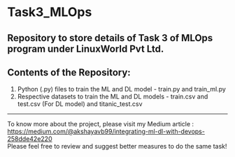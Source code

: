 # Task3_MLOps
## Repository to store details of Task 3 of MLOps program under LinuxWorld Pvt Ltd.


## Contents of the Repository:<br>
1. Python (.py) files to train the ML and DL model - train.py and train_ml.py
2. Respective datasets to train the ML and DL models - train.csv and test.csv (For DL model) and titanic_test.csv

____________________________

To know more about the project, please visit my Medium article : https://medium.com/@akshayavb99/integrating-ml-dl-with-devops-258dde42e220 <br>
Please feel free to review and suggest better measures to do the same task!
